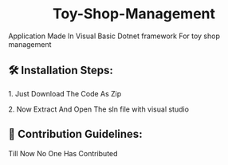 <h1 align="center" id="title">Toy-Shop-Management</h1>

<p id="description">Application Made In Visual Basic Dotnet framework For toy shop management</p>

<h2>🛠️ Installation Steps:</h2>

<p>1. Just Download The Code As Zip</p>

<p>2. Now Extract And Open The sln file with visual studio</p>

<h2>🍰 Contribution Guidelines:</h2>

Till Now No One Has Contributed
